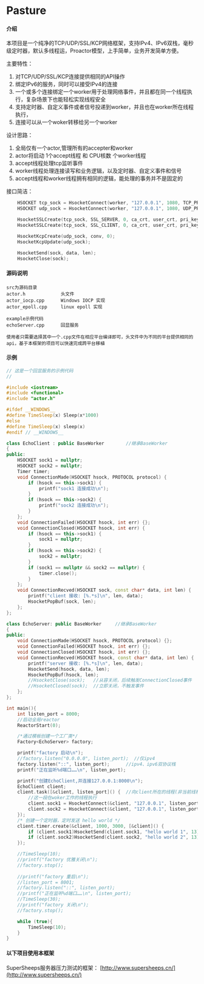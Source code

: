 # Pasture

#### 介绍

本项目是一个纯净的TCP/UDP/SSL/KCP网络框架，支持IPv4、IPv6双栈，毫秒级定时器，默认多线程运，Proactor模型，上手简单，业务开发简单方便。  

主要特性：  
1. 对TCP/UDP/SSL/KCP连接提供相同的API操作  
2. 绑定IPv6的服务，同时可以接受IPv4的连接  
3. 一个或多个连接绑定一个worker用于处理网络事件，并且都在同一个线程执行，复杂场景下也能轻松实现线程安全  
4. 支持定时器、自定义事件或者信号投递到worker，并且也在worker所在线程执行，
5. 连接可以从一个woker转移给另一个worker  


设计思路：  
1. 全局仅有一个actor,管理所有的accepter和worker
2. actor将启动 1个accept线程 和  CPU核数 个worker线程  
3. accept线程处理tcp监听事件 
4. worker线程处理连接读写和业务逻辑，以及定时器、自定义事件和信号  
5. accept线程和worker线程拥有相同的逻辑，能处理的事务并不是固定的  

接口简洁：

```C++
	HSOCKET tcp_sock = HsocketConnect(worker, "127.0.0.1", 1080, TCP_PROTOCOL);
	HSOCKET udp_sock = HsocketConnect(worker, "127.0.0.1", 1080, UDP_PROTOCOL);

	HsocketSSLCreate(tcp_sock, SSL_SERVER, 0, ca_crt, user_crt, pri_key);
	HsocketSSLCreate(tcp_sock, SSL_CLIENT, 0, ca_crt, user_crt, pri_key);

	HsocketKcpCreate(udp_sock, conv, 0);
	HsocketKcpUpdate(udp_sock);

	HsocketSend(sock, data, len);
	HsocketClose(sock);
```

#### 源码说明

	src为源码目录  
	actor.h    			头文件  
	actor_iocp.cpp    	Windows IOCP 实现  
	actor_epoll.cpp    	linux epoll 实现

	example示例代码  
	echoServer.cpp		回显服务 

	使用者只需要选择其中一个.cpp文件在相应平台编译即可，头文件中为不同的平台提供相同的api，基于本框架的项目可以快速完成跨平台移植



#### 示例
```C++
// 这是一个回显服务的示例代码
//

#include <iostream>
#include <functional>
#include "actor.h"

#ifdef __WINDOWS__
#define TimeSleep(x) Sleep(x*1000)
#else
#define TimeSleep(x) sleep(x)
#endif // __WINDOWS__

class EchoClient : public BaseWorker		//继承BaseWorker
{
public:
	HSOCKET sock1 = nullptr;
	HSOCKET sock2 = nullptr;
	Timer timer;
	void ConnectionMade(HSOCKET hsock, PROTOCOL protocol) {
		if (hsock == this->sock1) {
			printf("sock1 连接成功\n");
		}
		if (hsock == this->sock2) {
			printf("sock2 连接成功\n");
		}
	};
	void ConnectionFailed(HSOCKET hsock, int err) {};
	void ConnectionClosed(HSOCKET hsock, int err) {
		if (hsock == this->sock1) {
			sock1 = nullptr;
		}
		if (hsock == this->sock2) {
			sock2 = nullptr;
		}
		if (sock1 == nullptr && sock2 == nullptr) {
			timer.close();
		}
	};
	void ConnectionRecved(HSOCKET sock, const char* data, int len) {
		printf("client 接收: [%.*s]\n", len, data);
		HsocketPopBuf(sock, len);
	};
};

class EchoServer: public BaseWorker		//继承BaseWorker
{
public:
	void ConnectionMade(HSOCKET hsock, PROTOCOL protocol) {};
	void ConnectionFailed(HSOCKET hsock, int err) {};
	void ConnectionClosed(HSOCKET hsock, int err) {};
	void ConnectionRecved(HSOCKET hsock, const char* data, int len) {
		printf("server 接收: [%.*s]\n", len, data);
		HsocketSend(hsock, data, len);
		HsocketPopBuf(hsock, len);
		//HsocketClose(sock);	//从容关闭，后续触发ConnectionClosed事件
		//HsocketClosed(sock);	//立即关闭，不触发事件
	};
};

int main(){
	int listen_port = 8000;
	//启动全局reactor
	ReactorStart(0);  

	/*通过模板创建一个工厂类*/
	Factory<EchoServer> factory;

	printf("factory 启动\n");
	//factory.listen("0.0.0.0", listen_port);  //仅ipv4
	factory.listen("::", listen_port);		//ipv4、ipv6双协议栈
	printf("正在监听%d端口……\n", listen_port);

	printf("创建EchoClient,并连接127.0.0.1:8000\n");
	EchoClient client;
	client.task([&client, listen_port]() {  //向client所在的线程(非当前线程)安排个任务，用于实现线程安全
		//这一段在woker工作的线程执行
		client.sock1 = HsocketConnect(&client, "127.0.0.1", listen_port, TCP_PROTOCOL); 
		client.sock2 = HsocketConnect(&client, "127.0.0.1", listen_port, TCP_PROTOCOL);
	});
	/* 创建一个定时器，定时发送 hello world */
	client.timer.create(&client, 1000, 3000, [&client]() {
		if (client.sock1)HsocketSend(client.sock1, "hello world 1", 13);
		if (client.sock2)HsocketSend(client.sock2, "hello world 2", 13);
	});

	//TimeSleep(10);
	//printf("factory 优雅关闭\n");
	//factory.stop();
	
	//printf("factory 重启\n");
	//listen_port = 8001;
	//factory.listen("::", listen_port);
	//printf("正在监听%d端口……\n", listen_port);
	//TimeSleep(30);
	//printf("factory 关闭\n");
	//factory.stop();

	while (true){
		TimeSleep(10);
	}
}
```


#### 以下项目使用本框架

SuperSheeps服务器压力测试的框架： [http://www.supersheeps.cn/](http://www.supersheeps.cn/) 
